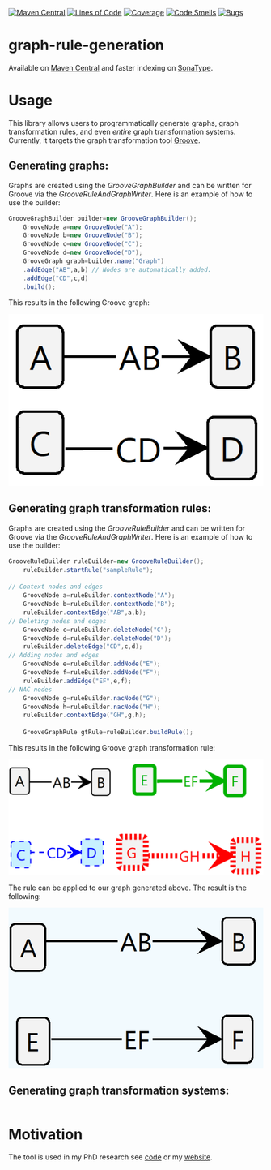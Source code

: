 [![Maven Central](https://maven-badges.herokuapp.com/maven-central/io.github.timKraeuter/graph-rule-generation/badge.svg)](https://mvnrepository.com/artifact/io.github.timKraeuter/graph-rule-generation)
[![Lines of Code](https://sonarcloud.io/api/project_badges/measure?project=timKraeuter_graph-rule-generation&metric=ncloc)](https://sonarcloud.io/summary/new_code?id=timKraeuter_graph-rule-generation)
[![Coverage](https://sonarcloud.io/api/project_badges/measure?project=timKraeuter_graph-rule-generation&metric=coverage)](https://sonarcloud.io/summary/new_code?id=timKraeuter_graph-rule-generation)
[![Code Smells](https://sonarcloud.io/api/project_badges/measure?project=timKraeuter_graph-rule-generation&metric=code_smells)](https://sonarcloud.io/summary/new_code?id=timKraeuter_graph-rule-generation)
[![Bugs](https://sonarcloud.io/api/project_badges/measure?project=timKraeuter_graph-rule-generation&metric=bugs)](https://sonarcloud.io/summary/new_code?id=timKraeuter_graph-rule-generation)

# graph-rule-generation

Available
on [Maven Central](https://mvnrepository.com/artifact/io.github.timKraeuter/graph-rule-generation)
and faster indexing
on [SonaType](https://central.sonatype.com/artifact/io.github.timKraeuter/graph-rule-generation).

# Usage

This library allows users to programmatically generate graphs, graph transformation rules, and even
_entire_ graph transformation systems. Currently, it targets the graph transformation
tool [Groove](https://groove.ewi.utwente.nl/).

## Generating graphs:

Graphs are created using the _GrooveGraphBuilder_ and can be written for Groove via the
_GrooveRuleAndGraphWriter_.
Here is an example of how to use the builder:

```java
GrooveGraphBuilder builder=new GrooveGraphBuilder();
    GrooveNode a=new GrooveNode("A");
    GrooveNode b=new GrooveNode("B");
    GrooveNode c=new GrooveNode("C");
    GrooveNode d=new GrooveNode("D");
    GrooveGraph graph=builder.name("Graph")
    .addEdge("AB",a,b) // Nodes are automatically added.
    .addEdge("CD",c,d)
    .build();
```

This results in the following Groove graph:

![Generated Groove Graph](./documentation/graph.png)

## Generating graph transformation rules:

Graphs are created using the _GrooveRuleBuilder_ and can be written for Groove via the
_GrooveRuleAndGraphWriter_.
Here is an example of how to use the builder:

```java
GrooveRuleBuilder ruleBuilder=new GrooveRuleBuilder();
    ruleBuilder.startRule("sampleRule");

// Context nodes and edges
    GrooveNode a=ruleBuilder.contextNode("A");
    GrooveNode b=ruleBuilder.contextNode("B");
    ruleBuilder.contextEdge("AB",a,b);
// Deleting nodes and edges
    GrooveNode c=ruleBuilder.deleteNode("C");
    GrooveNode d=ruleBuilder.deleteNode("D");
    ruleBuilder.deleteEdge("CD",c,d);
// Adding nodes and edges
    GrooveNode e=ruleBuilder.addNode("E");
    GrooveNode f=ruleBuilder.addNode("F");
    ruleBuilder.addEdge("EF",e,f);
// NAC nodes
    GrooveNode g=ruleBuilder.nacNode("G");
    GrooveNode h=ruleBuilder.nacNode("H");
    ruleBuilder.contextEdge("GH",g,h);

    GrooveGraphRule gtRule=ruleBuilder.buildRule();
```

This results in the following Groove graph transformation rule:

![Generated Groove GT-Rule](./documentation/rule.png)

The rule can be applied to our graph generated above. The result is the following:

![Result rule](./documentation/result.png)

## Generating graph transformation systems:

```java

```

# Motivation

The tool is used in my PhD research
see [code](https://github.com/timKraeuter/Rewrite_Rule_Generation) or
my [website](https://timkraeuter.com/about/).
